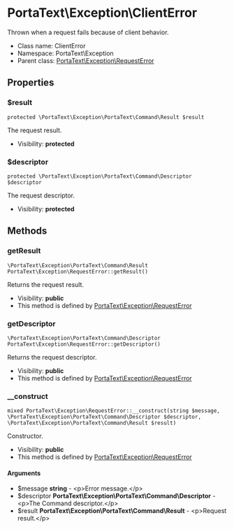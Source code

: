 PortaText\Exception\ClientError
===============

Thrown when a request fails because of client behavior.




* Class name: ClientError
* Namespace: PortaText\Exception
* Parent class: [PortaText\Exception\RequestError](PortaText-Exception-RequestError.md)





Properties
----------


### $result

    protected \PortaText\Exception\PortaText\Command\Result $result

The request result.



* Visibility: **protected**


### $descriptor

    protected \PortaText\Exception\PortaText\Command\Descriptor $descriptor

The request descriptor.



* Visibility: **protected**


Methods
-------


### getResult

    \PortaText\Exception\PortaText\Command\Result PortaText\Exception\RequestError::getResult()

Returns the request result.



* Visibility: **public**
* This method is defined by [PortaText\Exception\RequestError](PortaText-Exception-RequestError.md)




### getDescriptor

    \PortaText\Exception\PortaText\Command\Descriptor PortaText\Exception\RequestError::getDescriptor()

Returns the request descriptor.



* Visibility: **public**
* This method is defined by [PortaText\Exception\RequestError](PortaText-Exception-RequestError.md)




### __construct

    mixed PortaText\Exception\RequestError::__construct(string $message, \PortaText\Exception\PortaText\Command\Descriptor $descriptor, \PortaText\Exception\PortaText\Command\Result $result)

Constructor.



* Visibility: **public**
* This method is defined by [PortaText\Exception\RequestError](PortaText-Exception-RequestError.md)


#### Arguments
* $message **string** - &lt;p&gt;Error message.&lt;/p&gt;
* $descriptor **PortaText\Exception\PortaText\Command\Descriptor** - &lt;p&gt;The Command descriptor.&lt;/p&gt;
* $result **PortaText\Exception\PortaText\Command\Result** - &lt;p&gt;Request result.&lt;/p&gt;



